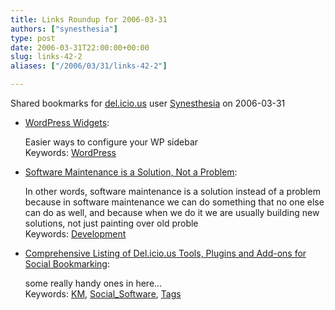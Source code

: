```yaml
---
title: Links Roundup for 2006-03-31
authors: ["synesthesia"]
type: post
date: 2006-03-31T22:00:00+00:00
slug: links-42-2 
aliases: ["/2006/03/31/links-42-2"]

---
```

Shared bookmarks for [del.icio.us][1] user  [Synesthesia][2] on 2006-03-31

  * [WordPress Widgets][3]:
  
    Easier ways to configure your WP sidebar   
    Keywords: [WordPress][4]
  * [Software Maintenance is a Solution, Not a Problem][5]:
  
    In other words, software maintenance is a solution instead of a problem because in software maintenance we can do something that no one else can do as well, and because when we do it we are usually building new solutions, not just painting over old proble   
    Keywords: [Development][6]
  * [Comprehensive Listing of Del.icio.us Tools, Plugins and Add-ons for Social Bookmarking][7]:
  
    some really handy ones in here&#8230;   
    Keywords: [KM][8], [Social_Software][9], [Tags][10]

 [1]: https://del.icio.us/
 [2]: https://del.icio.us/synesthesia
 [3]: https://www.automattic.com/code/widgets/ "https://www.automattic.com/code/widgets/"
 [4]: https://del.icio.us/synesthesia/WordPress
 [5]: https://www.developerdotstar.com/mag/articles/maintenance_solution.html "https://www.developerdotstar.com/mag/articles/maintenance_solution.html"
 [6]: https://del.icio.us/synesthesia/Development
 [7]: https://www.kriskrug.com/?p=276 "https://www.kriskrug.com/?p=276"
 [8]: https://del.icio.us/synesthesia/KM
 [9]: https://del.icio.us/synesthesia/Social_Software
 [10]: https://del.icio.us/synesthesia/Tags